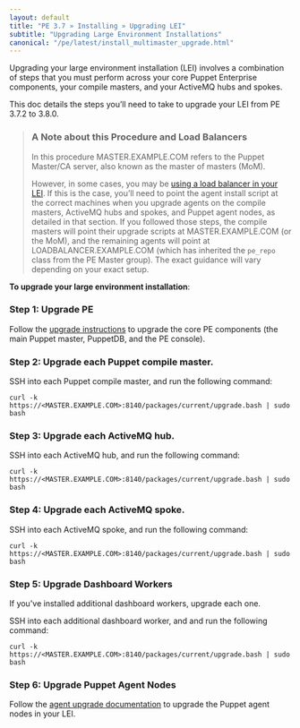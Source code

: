 ```yaml
---
layout: default
title: "PE 3.7 » Installing » Upgrading LEI"
subtitle: "Upgrading Large Environment Installations"
canonical: "/pe/latest/install_multimaster_upgrade.html"
---
```


Upgrading your large environment installation (LEI) involves a combination of steps that you must perform across your core Puppet Enterprise components, your compile masters, and your ActiveMQ hubs and spokes. 

This doc details the steps you’ll need to take to upgrade your LEI from PE 3.7.2 to 3.8.0.
 
>### A Note about this Procedure and Load Balancers
>
>In this procedure MASTER.EXAMPLE.COM refers to the Puppet Master/CA server, also known as the master of masters (MoM). 
>
>However, in some cases, you may be [using a load balancer in your LEI](./install_multimaster.html#using-load-balancers-in-a-large-environment-installation). If this is the case, you’ll need to point the agent install script at the correct machines when you upgrade agents on the compile masters, ActiveMQ hubs and spokes, and Puppet agent nodes, as detailed in that section. If you followed those steps, the compile masters will point their upgrade scripts at MASTER.EXAMPLE.COM (or the MoM), and the remaining agents will point at LOADBALANCER.EXAMPLE.COM (which has inherited the `pe_repo` class from the PE Master group). The exact guidance will vary depending on your exact setup. 
  
**To upgrade your large environment installation**:   

### Step 1: Upgrade PE

Follow the [upgrade instructions](./install_upgrading.html#upgrading-a-split-installation) to upgrade the core PE components (the main Puppet master, PuppetDB, and the PE console). 

### Step 2: Upgrade each Puppet compile master.

SSH into each Puppet compile master, and run the following command:   

  `curl -k https://<MASTER.EXAMPLE.COM>:8140/packages/current/upgrade.bash | sudo bash`

### Step 3: Upgrade each ActiveMQ hub.

SSH into each ActiveMQ hub, and run the following command:   

  `curl -k https://<MASTER.EXAMPLE.COM>:8140/packages/current/upgrade.bash | sudo bash`

### Step 4: Upgrade each ActiveMQ spoke.

SSH into each ActiveMQ spoke, and run the following command:   

  `curl -k https://<MASTER.EXAMPLE.COM>:8140/packages/current/upgrade.bash | sudo bash`
        
### Step 5: Upgrade Dashboard Workers

If you've installed additional dashboard workers, upgrade each one.

SSH into each additional dashboard worker, and and run the following command:   

  `curl -k https://<MASTER.EXAMPLE.COM>:8140/packages/current/upgrade.bash | sudo bash`
       
### Step 6: Upgrade Puppet Agent Nodes

Follow the [agent upgrade documentation](./install_agents.html) to upgrade the Puppet agent nodes in your LEI. 
